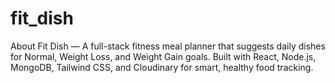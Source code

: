 # fit_dish
About Fit Dish — A full-stack fitness meal planner that suggests daily dishes for Normal, Weight Loss, and Weight Gain goals. Built with React, Node.js, MongoDB, Tailwind CSS, and Cloudinary for smart, healthy food tracking.

